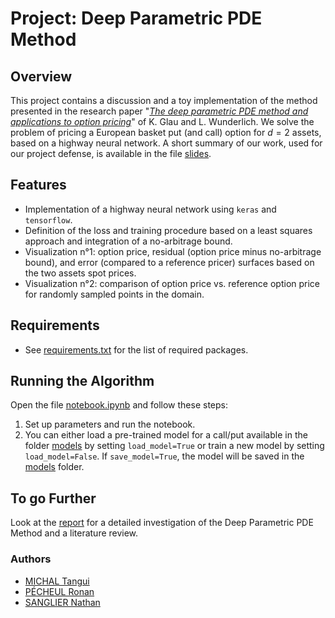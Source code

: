 # Project: Deep Parametric PDE Method

## Overview
This project contains a discussion and a toy implementation of the method presented in the research paper "[<i>The deep parametric PDE method and applications to option pricing</i>](https://doi.org/10.1016/j.amc.2022.127355)" of K. Glau and L. Wunderlich. We solve the problem of pricing a European basket put (and call) option for $d=2$ assets, based on a highway neural network. A short summary of our work, used for our project defense, is available in the file [slides](slides.pdf).

## Features
- Implementation of a highway neural network using `keras` and `tensorflow`.
- Definition of the loss and training procedure based on a least squares approach and integration of a no-arbitrage bound.
- Visualization n°1: option price, residual (option price minus no-arbitrage bound), and error (compared to a reference pricer) surfaces based on the two assets spot prices.
- Visualization n°2: comparison of option price vs. reference option price for randomly sampled points in the domain.

## Requirements
- See [requirements.txt](requirements.txt) for the list of required packages.

## Running the Algorithm
Open the file [notebook.ipynb](notebook.ipynb) and follow these steps:
1. Set up parameters and run the notebook.
2. You can either load a pre-trained model for a call/put available in the folder [models](models/) by setting `load_model=True` or train a new model by setting `load_model=False`. If `save_model=True`, the model will be saved in the [models](models/) folder.

## To go Further
Look at the [report](report.pdf) for a detailed investigation of the Deep Parametric PDE Method and a literature review.

### Authors
- [MICHAL Tangui](https://github.com/mtangui)
- [PÉCHEUL Ronan](https://github.com/Dracdarc)
- [SANGLIER Nathan](https://github.com/Nathan-Sanglier)